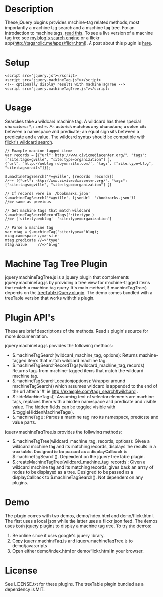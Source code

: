 Description
===========
These jQuery plugins provides machine-tag related methods, most importantly a machine
tag search and a machine tag tree. For an introduction to machine tags, [read
this](http://tagaholic.me/2009/03/26/what-are-machine-tags.html). To see a live version of a
machine tag tree see [my blog's search engine](http://tagaholic.me/blog.html) or a flickr
app(http://tagaholic.me/apps/flickr.html). A post about this plugin is
[here](http://tagaholic.me/2009/04/14/i-am-machine-tag-and-so-can-you.html).

Setup
=====
    <script src="jquery.js"></script>
    <script src="jquery.machineTag.js"></script>
    <!-- optionally display results with machineTagTree -->
    <script src="jquery.machineTagTree.js"></script>

Usage
=====
Searches take a wildcard machine tag. A wildcard has three special characters: *, : and =. An asterisk
matches any characters; a colon sits between a namespace and predicate; an equal sign sits between a predicate and a value.
The wildcard syntax should be compatible with [flickr's wildcard search](http://code.flickr.com/blog/2008/07/18/wildcard-machine-tag-urls/).

    // Example machine-tagged items
    var records = [{"url": http://www.civicmediacenter.org/", "tags": ["site:tags=gville", "site:type=organization"] },
    {"url": "http://weblog.rubyonrails.com/", "tags": ["site:type=blog", "site:tags=rails"]}];

    $.machineTagSearch('*=gville', {records: records}) 
    //=> [{"url": http://www.civicmediacenter.org/", "tags": ["site:tags=gville", "site:type=organization"] }]
  
    // If records were in '/bookmarks.json'
    $.machineTagSearch('*=gville', {jsonUrl: '/bookmarks.json'})
    //=> same as previous
    
    // Get machine tags that match wildcard.
    $.machineTagSearchRecordTags('site:type') 
    //=> ['site:type=blog', 'site:type=organization']
  
    // Parse a machine tag.
    var mtag = $.machineTag('site:type=>'blog);
    mtag.namespace //=>'site'
    mtag.predicate //=>'type'
    mtag.value     //=>'blog'

Machine Tag Tree Plugin
=======================
jquery.machineTagTree.js is a jquery plugin that complements jquery.machineTag.js by providing a tree view for machine-tagged items that match a machine tag query. It's main method, $.machineTagTree() depends on the [treeTable jQuery plugin](http://plugins.jquery.com/project/treeTable). The demo comes bundled with a treeTable version that works with this plugin. 

Plugin API's
============
These are brief descriptions of the methods. Read a plugin's source for more documentation.

jquery.machineTag.js provides the following methods:

* $.machineTagSearch(wildcard\_machine\_tag, options): Returns machine-tagged items that match wildcard machine tag.
* $.machineTagSearchRecordTags(wildcard\_machine\_tag, records): Returns tags from machine-tagged items that match the wildcard machine tag.
* $.machineTagSearchLocation(options): Wrapper around machineTagSearch() which assumes wildcard is appended to the end of the url after a '#'
  ie http://example.com/tag\_search#wildcard .
* $.hideMachineTags(): Assuming text of selector elements are machine tags, replaces them with a
  hidden namespace and predicate and visible value. The hidden fields can be toggled visible with
  $.toggleHiddenMachineTags().
* $.machineTag(): Parses a machine tag into its namespace, predicate and value parts.

jquery.machineTagTree.js provides the following methods:

* $.machineTagTree(wildcard\_machine\_tag, records, options): Given a wildcard machine tag and its matching records, displays the results in a tree table. Designed to be passed as a displayCallback to $.machineTagSearch(). Dependent on the jquery treeTable plugin.
* $.createMachineTagTree(wildcard\_machine\_tag, records): Given a wildcard machine tag and its matching records, gives back an array of nodes to be displayed as a tree.  Designed to be passed as a displayCallback to $.machineTagSearch(). Not dependent on any plugins.


Demo
====
The plugin comes with two demos, demo/index.html and demo/flickr.html. The first uses a
local json while the latter uses a flickr json feed. The demos uses both jquery plugins to display a machine tag tree. To try the demos:

1. Be online since it uses google's jquery library.
2. Copy jquery.machineTag.js and jquery.machineTagTree.js to demo/javascripts
3. Open either demo/index.html or demo/flickr.html in your browser.

License
=======
See LICENSE.txt for these plugins. The treeTable plugin bundled as a dependency is MIT.
